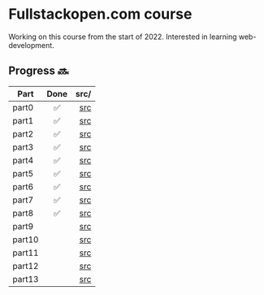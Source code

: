 # Fullstackopen.com course

Working on this course from the start of 2022. Interested in learning web-development.  


## Progress :soon:

| Part         | Done | src/ |
|--------------|:-----:|-----------:|
| part0 |  :white_check_mark: |  [src](./part0/)  |
| part1 |  :white_check_mark: |  [src](./part1/)  |
| part2 |  :white_check_mark: |  [src](./part2/)  |
| part3 |  :white_check_mark: |  [src](./part3/)  |
| part4 |  :white_check_mark: |  [src](./part4/)  |
| part5 |  :white_check_mark: |  [src](./part5/)  |
| part6 |  :white_check_mark: |  [src](./part6/)  |
| part7 | :white_check_mark: |  [src](./part7/)  |
| part8 | :white_check_mark:  |  [src](./part8/)  |
| part9 |   |  [src](./part9/)  |
| part10 |   |  [src](./part10/)  |
| part11 |   |  [src](./part11/)  |
| part12 |   |  [src](./part12/)  |
| part13 |  |  [src](./part13/)  |








